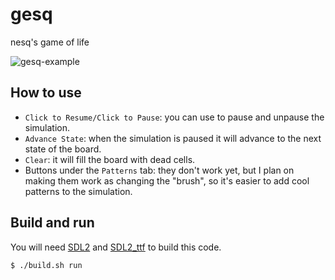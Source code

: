 # gesq
nesq's game of life

![gesq-example](https://user-images.githubusercontent.com/66211581/232922366-08d6457e-9174-4d87-bd87-82951ff856fa.gif)

## How to use
- `Click to Resume/Click to Pause`: you can use to pause and unpause the simulation.
- `Advance State`: when the simulation is paused it will advance to the next state of the board.
- `Clear`: it will fill the board with dead cells.
- Buttons under the `Patterns` tab: they don't work yet, but I plan on making them work as changing the "brush", so it's easier to add cool patterns to the simulation.

## Build and run
You will need [SDL2](https://www.libsdl.org/) and [SDL2_ttf](https://github.com/libsdl-org/SDL_ttf) to build this code.

```console
$ ./build.sh run
```
